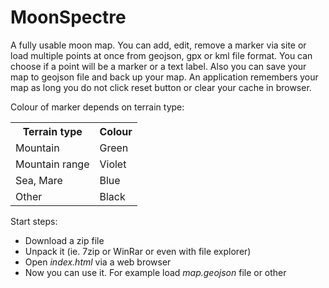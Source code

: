# MoonSpectre
A fully usable moon map.
You can add, edit, remove a marker via site or load multiple points at once from geojson, gpx or kml file format.
You can choose if a point will be a marker or a text label.
Also you can save your map to geojson file and back up your map.
An application remembers your map as long you do not click reset button or clear your cache in browser.

Colour of marker depends on terrain type:
<table>
  <tr>
    <th>Terrain type</th>
    <th>Colour</th>
  </tr>
 <tr>
<td>Mountain</td>
<td>Green</td>
</tr>
<td>Mountain range</td>
<td>Violet</td>
</tr>
<td>Sea, Mare</td>
<td>Blue</td>
</tr>
<td>Other</td>
<td>Black</td>
</tr>
</table>

Start steps:
<ul>
<li>Download a zip file</li>
<li>Unpack it (ie. 7zip or WinRar or even with file explorer)</li>
<li>Open <i>index.html</i> via a web browser</li>
<li>Now you can use it. For example load <i>map.geojson</i> file or other</li>
</ul>

